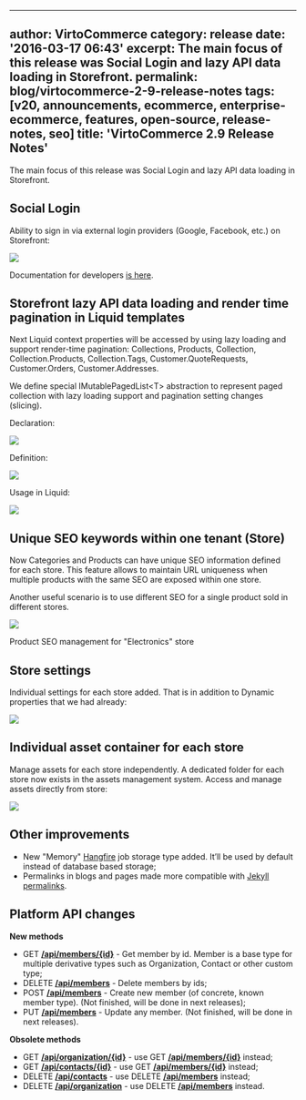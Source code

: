 ﻿---
author: VirtoCommerce
category: release
date: '2016-03-17 06:43'
excerpt: The main focus of this release was Social Login and lazy API data loading in Storefront.
permalink: blog/virtocommerce-2-9-release-notes
tags: [v20, announcements, ecommerce, enterprise-ecommerce, features, open-source, release-notes, seo]
title: 'VirtoCommerce 2.9 Release Notes'
 ---
The main focus of this release was Social Login and lazy API data loading in Storefront.

## Social Login

Ability to sign in via external login providers (Google, Facebook, etc.) on Storefront:

![](assets/images/blog/capture.png)

Documentation for developers [is here](docs/vc2devguide).

## Storefront lazy API data loading and render time pagination in Liquid templates

Next Liquid context properties will be accessed by using lazy loading and support render-time pagination: Collections, Products, Collection, Collection.Products, Collection.Tags, Customer.QuoteRequests, Customer.Orders, Customer.Addresses.

We define special IMutablePagedList&lt;T&gt; abstraction to represent paged collection with lazy loading support and pagination setting changes (slicing).

Declaration:

![](assets/images/blog/untitled_17.png)

Definition:

![](assets/images/blog/6d0be2dc-c641-6a95-d69f-c4b0c468cca1.png)

Usage in Liquid:

![](assets/images/blog/untitled_18.png)

## Unique SEO keywords within one tenant (Store)

Now Categories and Products can have unique SEO information defined for each store. This feature allows to maintain URL uniqueness when multiple products with the same SEO are exposed within one store.

Another useful scenario is to use different SEO for a single product sold in different stores.

![](assets/images/blog/72f1f244-e73e-6e82-0c29-c8f8683c1148.png)

Product SEO management for "Electronics" store

## Store settings

Individual settings for each store added. That is in addition to Dynamic properties that we had already:

![](assets/images/blog/d2fce9a0-8204-c190-6cb1-57161789fdf1.png)

## Individual asset container for each store

Manage assets for each store independently. A dedicated folder for each store now exists in the assets management system. Access and manage assets directly from store:

![](assets/images/blog/untitled_19.png)

## Other improvements

* New "Memory" <a href="http://hangfire.io/" rel="nofollow">Hangfire</a> job storage type added. It’ll be used by default instead of database based storage;
* Permalinks in blogs and pages made more compatible with <a href="https://jekyllrb.com/" rel="nofollow"><span style="font-weight:400;">Jekyll permalinks</span></a>.

## Platform API changes

**New methods**

* GET <a href="http://demo.virtocommerce.com/admin/docs/ui/index#!/Customer_management_module/CustomerModule_GetMemberById">**/api/members/{id}**</a> - Get member by id. Member is a base type for multiple derivative types such as Organization, Contact or other custom type;
* DELETE <a href="http://demo.virtocommerce.com/admin/docs/ui/index#!/Customer_management_module/CustomerModule_DeleteMembers">**/api/members**</a> - Delete members by ids;
* POST <a href="http://demo.virtocommerce.com/admin/docs/ui/index#!/Customer_management_module/CustomerModule_CreateMember">**/api/members**</a> - Create new member (of concrete, known member type). (Not finished, will be done in next releases);
* PUT <a href="http://demo.virtocommerce.com/admin/docs/ui/index#!/Customer_management_module/CustomerModule_UpdateMember">**/api/members**</a> - Update any member. (Not finished, will be done in next releases).

**Obsolete methods**

* GET <a href="http://demo.virtocommerce.com/admin/docs/ui/index#!/Customer_management_module/CustomerModule_GetOrganizationById">**/api/organization/{id}**</a> - use GET <a href="http://demo.virtocommerce.com/admin/docs/ui/index#!/Customer_management_module/CustomerModule_GetMemberById">**/api/members/{id}**</a> instead;
* GET <a href="http://demo.virtocommerce.com/admin/docs/ui/index#!/Customer_management_module/CustomerModule_GetContactById">**/api/contacts/{id}**</a> - use GET <a href="http://demo.virtocommerce.com/admin/docs/ui/index#!/Customer_management_module/CustomerModule_GetMemberById">**/api/members/{id}**</a> instead;
* DELETE <a href="http://demo.virtocommerce.com/admin/docs/ui/index#!/Customer_management_module/CustomerModule_DeleteContacts">**/api/contacts**</a> - use DELETE <a href="http://demo.virtocommerce.com/admin/docs/ui/index#!/Customer_management_module/CustomerModule_DeleteMembers">**/api/members**</a> instead;
* DELETE <a href="http://demo.virtocommerce.com/admin/docs/ui/index#!/Customer_management_module/CustomerModule_DeleteOrganizations">**/api/organization**</a> - use DELETE <a href="http://demo.virtocommerce.com/admin/docs/ui/index#!/Customer_management_module/CustomerModule_DeleteMembers">**/api/members**</a> instead.